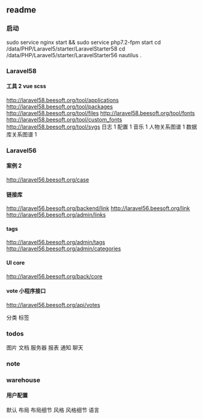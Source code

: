 ## readme

### 启动
sudo service nginx start && sudo service php7.2-fpm start
cd /data/PHP/Laravel5/starter/LaravelStarter58
cd /data/PHP/Laravel5/starter/LaravelStarter56
nautilus .

### Laravel58
#### 工具 2 vue scss
http://laravel58.beesoft.org/tool/applications
http://laravel58.beesoft.org/tool/packages
http://laravel58.beesoft.org/tool/files
http://laravel58.beesoft.org/tool/fonts
http://laravel58.beesoft.org/tool/custom_fonts
http://laravel58.beesoft.org/tool/svgs
日志 1
配置 1
音乐 1
人物关系图谱 1
数据库关系图谱 1

### Laravel56
#### 案例 2
http://laravel56.beesoft.org/case
#### 链接库
http://laravel56.beesoft.org/backend/link
http://laravel56.beesoft.org/link
http://laravel56.beesoft.org/admin/links

#### tags
http://laravel56.beesoft.org/admin/tags
http://laravel56.beesoft.org/admin/categories

#### UI core
http://laravel56.beesoft.org/back/core
#### vote 小程序接口
http://laravel56.beesoft.org/api/votes

分类
标签

### todos
图片
文档
服务器
报表
通知
聊天

### note

### warehouse
#### 用户配置
默认
	布局
	布局细节
	风格
	风格细节
	语言
